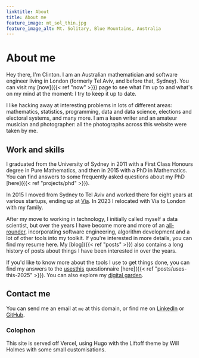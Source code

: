 ```yaml
---
linktitle: About
title: About me
feature_image: mt_sol_thin.jpg
feature_image_alt: Mt. Solitary, Blue Mountains, Australia
---
```


# About me

Hey there, I'm Clinton. I am an Australian mathematician and software engineer living in London (formerly Tel Aviv, and before that, Sydney). You can visit my [now]({{< ref "now" >}}) page to see what I'm up to and what's on my mind at the moment: I try to keep it up to date. 

I like hacking away at interesting problems in lots of different areas: mathematics, statistics, programming, data and data science, elections and electoral systems, and many more. I am a keen writer and an amateur musician and photographer: all the photographs across this website were taken by me. 

## Work and skills

I graduated from the University of Sydney in 2011 with a First Class Honours degree in Pure Mathematics, and then in 2015 with a PhD in Mathematics. You can find answers to some frequently asked questions about my PhD [here]({{< ref "projects/phd" >}}).

In 2015 I moved from Sydney to Tel Aviv and worked there for eight years at various startups, ending up at [Via](http://ridewithvia.com). In 2023 I relocated with Via to London with my family. 

After my move to working in technology, I initially called myself a data scientist, but over the years I have become more and more of an [all-rounder](https://en.wikipedia.org/wiki/All-rounder), incorporating software engineering, algorithm development and a lot of other tools into my toolkit. If you're interested in more details, you can find my resume here. My [blog]({{< ref "posts" >}}) also contains a long history of posts about things I have been interested in over the years. 

If you'd like to know more about the tools I use to get things done, you can find my answers to the [usesthis](http://usesthis.com) questionnaire [here]({{< ref "posts/uses-this-2025" >}}). You can also explore my [digital garden](http://mtsolitary.com). 

## Contact me

You can send me an email at `me` at this domain, or find me on [LinkedIn](https://www.linkedin.com/in/clintonboys/) or [GitHub](https://www.github.com/clintonboys). 

### Colophon

This site is served off Vercel, using Hugo with the Liftoff theme by Will Holmes with some small customisations. 
